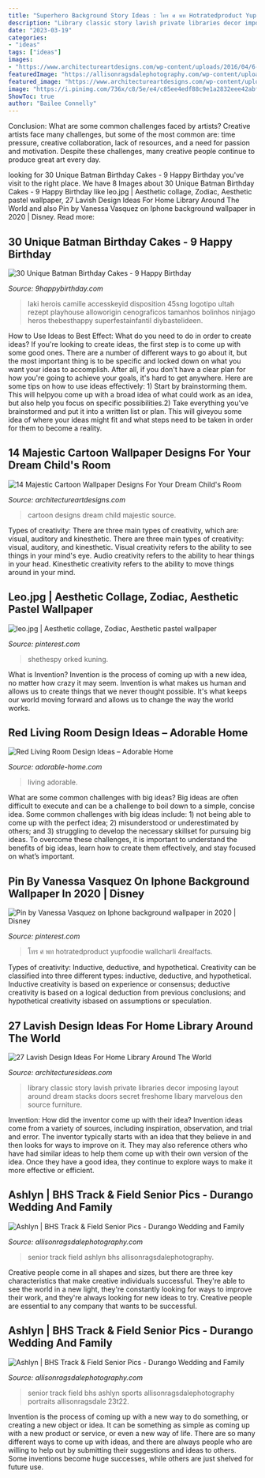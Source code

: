```yaml
---
title: "Superhero Background Story Ideas : โทร ศ พท Hotratedproduct Yupfoodie Wallcharli 4realfacts"
description: "Library classic story lavish private libraries decor imposing layout around dream stacks doors secret freshome libary marvelous den source furniture"
date: "2023-03-19"
categories:
- "ideas"
tags: ["ideas"]
images:
- "https://www.architectureartdesigns.com/wp-content/uploads/2016/04/6-54.jpg"
featuredImage: "https://allisonragsdalephotography.com/wp-content/uploads/2013/08/allisonragsdalephotography-1152.jpg"
featured_image: "https://www.architectureartdesigns.com/wp-content/uploads/2016/04/6-54.jpg"
image: "https://i.pinimg.com/736x/c8/5e/e4/c85ee4edf88c9e1a2832eee42abf500c.jpg"
ShowToc: true
author: "Bailee Connelly"
---
```



Conclusion: What are some common challenges faced by artists?
Creative artists face many challenges, but some of the most common are: time pressure, creative collaboration, lack of resources, and a need for passion and motivation. Despite these challenges, many creative people continue to produce great art every day.

	

		
looking for 30 Unique Batman Birthday Cakes - 9 Happy Birthday you've visit to the right place. We have 8 Images about 30 Unique Batman Birthday Cakes - 9 Happy Birthday like leo.jpg | Aesthetic collage, Zodiac, Aesthetic pastel wallpaper, 27 Lavish Design Ideas For Home Library Around The World and also Pin by Vanessa Vasquez on Iphone background wallpaper in 2020 | Disney. Read more:
		
    
## 30 Unique Batman Birthday Cakes - 9 Happy Birthday

<img loading=lazy src="https://www.9happybirthday.com/wp-content/uploads/2017/08/batman-cakes-640x961.jpg" onerror="this.onerror=null;this.src='https://tse1.mm.bing.net/th?id=OIP.mXDlCZRtpSnn21hxLFUMBgHaLH&amp;pid=15.1';" alt="30 Unique Batman Birthday Cakes - 9 Happy Birthday">

_Source: 9happybirthday.com_

>laki herois camille accesskeyid disposition 45sng logotipo ultah rezept playhouse alloworigin cenograficos tamanhos bolinhos ninjago heros thebesthappy superfestainfantil diybastelideen. 

	

How to Use Ideas to Best Effect: What do you need to do in order to create ideas?
If you're looking to create ideas, the first step is to come up with some good ones. There are a number of different ways to go about it, but the most important thing is to be specific and locked down on what you want your ideas to accomplish. After all, if you don't have a clear plan for how you're going to achieve your goals, it's hard to get anywhere. Here are some tips on how to use ideas effectively: 1) Start by brainstorming them. This will helpyou come up with a broad idea of what could work as an idea, but also help you focus on specific possibilities.2) Take everything you've brainstormed and put it into a written list or plan. This will giveyou some idea of where your ideas might fit and what steps need to be taken in order for them to become a reality.

    
## 14 Majestic Cartoon Wallpaper Designs For Your Dream Child&#039;s Room

<img loading=lazy src="https://www.architectureartdesigns.com/wp-content/uploads/2016/04/6-54.jpg" onerror="this.onerror=null;this.src='https://tse1.mm.bing.net/th?id=OIP.fN0xTGajnnUpG7OBDEYDewHaHb&amp;pid=15.1';" alt="14 Majestic Cartoon Wallpaper Designs For Your Dream Child&#039;s Room">

_Source: architectureartdesigns.com_

>cartoon designs dream child majestic source. 

	

Types of creativity: There are three main types of creativity, which are: visual, auditory and kinesthetic.
There are three main types of creativity: visual, auditory, and kinesthetic. Visual creativity refers to the ability to see things in your mind's eye. Audio creativity refers to the ability to hear things in your head. Kinesthetic creativity refers to the ability to move things around in your mind.

    
## Leo.jpg | Aesthetic Collage, Zodiac, Aesthetic Pastel Wallpaper

<img loading=lazy src="https://i.pinimg.com/736x/c8/5e/e4/c85ee4edf88c9e1a2832eee42abf500c.jpg" onerror="this.onerror=null;this.src='https://tse3.mm.bing.net/th?id=OIP.Y3NoB4BvoAFfhLydQS3qlgHaNK&amp;pid=15.1';" alt="leo.jpg | Aesthetic collage, Zodiac, Aesthetic pastel wallpaper">

_Source: pinterest.com_

>shethespy orked kuning. 

	

What is Invention?
Invention is the process of coming up with a new idea, no matter how crazy it may seem. Invention is what makes us human and allows us to create things that we never thought possible. It's what keeps our world moving forward and allows us to change the way the world works.

    
## Red Living Room Design Ideas – Adorable Home

<img loading=lazy src="https://adorable-home.com/wp-content/gallery/red-living-room-design-ideas/red-living-room-design-ideas-12.jpg" onerror="this.onerror=null;this.src='https://tse3.mm.bing.net/th?id=OIP.vuUFpUsg1a1YP0nbUBBe5wHaJ3&amp;pid=15.1';" alt="Red Living Room Design Ideas – Adorable Home">

_Source: adorable-home.com_

>living adorable. 

	

What are some common challenges with big ideas?
Big ideas are often difficult to execute and can be a challenge to boil down to a simple, concise idea. Some common challenges with big ideas include: 1) not being able to come up with the perfect idea; 2) misunderstood or underestimated by others; and 3) struggling to develop the necessary skillset for pursuing big ideas. To overcome these challenges, it is important to understand the benefits of big ideas, learn how to create them effectively, and stay focused on what’s important.

    
## Pin By Vanessa Vasquez On Iphone Background Wallpaper In 2020 | Disney

<img loading=lazy src="https://i.pinimg.com/736x/61/d6/aa/61d6aaf049c7d035ff1264c2d79c5f10.jpg" onerror="this.onerror=null;this.src='https://tse1.mm.bing.net/th?id=OIP.QH3bPvm-HiidPXIp4URTWgHaNG&amp;pid=15.1';" alt="Pin by Vanessa Vasquez on Iphone background wallpaper in 2020 | Disney">

_Source: pinterest.com_

>โทร ศ พท hotratedproduct yupfoodie wallcharli 4realfacts. 

	

Types of creativity: Inductive, deductive, and hypothetical.
Creativity can be classified into three different types: inductive, deductive, and hypothetical. Inductive creativity is based on experience or consensus; deductive creativity is based on a logical deduction from previous conclusions; and hypothetical creativity isbased on assumptions or speculation.

    
## 27 Lavish Design Ideas For Home Library Around The World

<img loading=lazy src="http://architecturesideas.com/wp-content/uploads/2017/08/5-7.jpg" onerror="this.onerror=null;this.src='https://tse2.mm.bing.net/th?id=OIP.2HxMo7AGa7Gfm6t18OmiBgHaHB&amp;pid=15.1';" alt="27 Lavish Design Ideas For Home Library Around The World">

_Source: architecturesideas.com_

>library classic story lavish private libraries decor imposing layout around dream stacks doors secret freshome libary marvelous den source furniture. 

	

Invention: How did the inventor come up with their idea?
Invention ideas come from a variety of sources, including inspiration, observation, and trial and error. The inventor typically starts with an idea that they believe in and then looks for ways to improve on it. They may also reference others who have had similar ideas to help them come up with their own version of the idea. Once they have a good idea, they continue to explore ways to make it more effective or efficient.

    
## Ashlyn | BHS Track &amp; Field Senior Pics - Durango Wedding And Family

<img loading=lazy src="https://allisonragsdalephotography.com/wp-content/uploads/2013/08/allisonragsdalephotography-1178.jpg" onerror="this.onerror=null;this.src='https://tse3.mm.bing.net/th?id=OIP.5dVxKNrWlohgPzeWQJQOQgHaE7&amp;pid=15.1';" alt="Ashlyn | BHS Track &amp; Field Senior Pics - Durango Wedding and Family">

_Source: allisonragsdalephotography.com_

>senior track field ashlyn bhs allisonragsdalephotography. 

	

Creative people come in all shapes and sizes, but there are three key characteristics that make creative individuals successful. They're able to see the world in a new light, they're constantly looking for ways to improve their work, and they're always looking for new ideas to try. Creative people are essential to any company that wants to be successful.

    
## Ashlyn | BHS Track &amp; Field Senior Pics - Durango Wedding And Family

<img loading=lazy src="https://allisonragsdalephotography.com/wp-content/uploads/2013/08/allisonragsdalephotography-1152.jpg" onerror="this.onerror=null;this.src='https://tse2.mm.bing.net/th?id=OIP.FMMkVk8bu0PSZCytKMCb9gHaLI&amp;pid=15.1';" alt="Ashlyn | BHS Track &amp; Field Senior Pics - Durango Wedding and Family">

_Source: allisonragsdalephotography.com_

>senior track field bhs ashlyn sports allisonragsdalephotography portraits allisonragsdale 23t22. 

	

Invention is the process of coming up with a new way to do something, or creating a new object or idea. It can be something as simple as coming up with a new product or service, or even a new way of life. There are so many different ways to come up with ideas, and there are always people who are willing to help out by submitting their suggestions and ideas to others. Some inventions become huge successes, while others are just shelved for future use.

